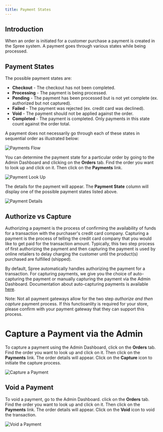 ```yaml
---
title: Payment States
---
```


## Introduction

When an order is initiated for a customer purchase a payment is created in the Spree system. A payment goes through various states while being processed. 

## Payment States

The possible payment states are:

* **Checkout** - The checkout has not been completed.
* **Processing** - The payment is being processed.
* **Pending** - The payment has been processed but is not yet complete (ex. authorized but not captured).
* **Failed** - The payment was rejected (ex. credit card was declined).
* **Void** - The payment should not be applied against the order.
* **Completed** -  The payment is completed. Only payments in this state count against the order total.

A payment does not necessarily go through each of these states in sequential order as illustrated below:

![Payments Flow](/images/developer/core/payment_flow.jpg)

You can determine the payment state for a particular order by going to the Admin Dashboard and clicking on the **Orders** tab. Find the order you want to look up and click on it. Then click on the **Payments** link.

![Payment Look Up](/images/user/payments_look_up.jpg)

The details for the payment will appear. The **Payment State** column will display one of the possible payment states listed above. 

![Payment Details](/images/user/payments_look_up.jpg)

## Authorize vs Capture

Authorizing a payment is the process of confirming the availability of funds for a transaction with the purchaser's credit card company. Capturing a payment is the process of telling the credit card company that you would like to get paid for the transaction amount. Typically, this two step process of first authorizing the payment and then capturing the payment is used by online retailers to delay charging the customer until the product(s) purchased are fulfilled (shipped). 

By default, Spree automatically handles authorizing the payment for a transaction. For capturing payments, we give you the choice of auto-capturing the payment or manually capturing the payment via the Admin Dashboard. Documentation about auto-capturing payments is available [here](developer/payments.html#auto-capturing).  

Note: Not all payment gateways allow for the two step *authorize and then capture* payment process. If this functioanlity is required for your store, please confirm with your payment gateway that they can support this process.

# Capture a Payment via the Admin

To capture a payment using the Admin Dashboard, click on the **Orders** tab. Find the order you want to look up and click on it. Then click on the **Payments** link. The order details will appear. Click on the **Capture** icon to initiate the capture process. 

![Capture a Payment](/images/user/payment_capture.jpg)

## Void a Payment

To void a payment, go to the Admin Dashboard. click on the **Orders** tab. Find the order you want to look up and click on it. Then click on the **Payments** link. The order details will appear. Click on the **Void** icon to void the transaction.

![Void a Payment](/images/user/payment_void.jpg)
